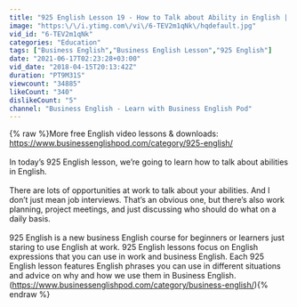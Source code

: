 ```yaml
---
title: "925 English Lesson 19 - How to Talk about Ability in English | Business English"
image: "https:\/\/i.ytimg.com\/vi\/6-TEV2m1qNk\/hqdefault.jpg"
vid_id: "6-TEV2m1qNk"
categories: "Education"
tags: ["Business English","Business English Lesson","925 English"]
date: "2021-06-17T02:23:28+03:00"
vid_date: "2018-04-15T20:13:42Z"
duration: "PT9M31S"
viewcount: "34885"
likeCount: "340"
dislikeCount: "5"
channel: "Business English - Learn with Business English Pod"
---
```

{% raw %}More free English video lessons &amp; downloads:<br /><a rel="nofollow" target="blank" href="https://www.businessenglishpod.com/category/925-english/">https://www.businessenglishpod.com/category/925-english/</a><br /><br />In today’s 925 English lesson, we’re going to learn how to talk about abilities in English.<br /><br />There are lots of opportunities at work to talk about your abilities. And I don’t just mean job interviews. That’s an obvious one, but there’s also work planning, project meetings, and just discussing who should do what on a daily basis.<br /><br />925 English is a new business English course for beginners or learners just staring to use English at work. 925 English lessons focus on English expressions that you can use in work and business English. Each 925 English lesson features English phrases you can use in different situations and advice on why and how we use them in Business English.(<a rel="nofollow" target="blank" href="https://www.businessenglishpod.com/category/business-english/)">https://www.businessenglishpod.com/category/business-english/)</a>{% endraw %}

